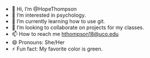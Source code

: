 - 👋 Hi, I’m @HopeThompson
- 👀 I’m interested in psychology.
- 🌱 I’m currently learning how to use git.
- 💞️ I’m looking to collaborate on projects for my classes.
- 📫 How to reach me hthompson18@uco.edu
- 😄 Pronouns: She/Her
- ⚡ Fun fact: My favorite color is green.

<!---
HopeThompson/HopeThompson is a ✨ special ✨ repository because its `README.md` (this file) appears on your GitHub profile.
You can click the Preview link to take a look at your changes.
--->
